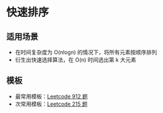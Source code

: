 # 快速排序

## 适用场景

- 在时间复杂度为 O(nlogn) 的情况下，将所有元素按顺序排列
- 衍生出快速选择算法，在 O(n) 时间选出第 k 大元素

## 模板

- 最常用模板：[Leetcode 912 题](../solution/912.md)
- 次常用模板：[Leetcode 215 题](../solution/215.md)
